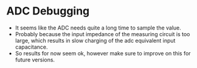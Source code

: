 # ADC Debugging
- It seems like the ADC needs quite a long time to sample the value.
- Probably because the input impedance of the measuring circuit is too large, which results in slow charging of the adc equivalent input capacitance.
- So results for now seem ok, however make sure to improve on this for future versions.

